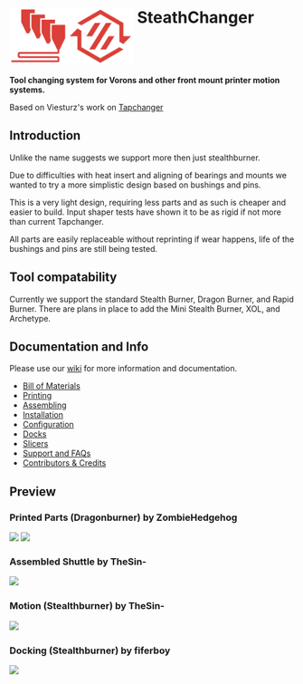 # <img src="media/Stealthchanger_toolchanger_logo.png?raw=true" height="100" align="top" /> SteathChanger
**Tool changing system for Vorons and other front mount printer motion systems.**

Based on Viesturz's work on [Tapchanger](https://github.com/viesturz/tapchanger)

## Introduction

Unlike the name suggests we support more then just stealthburner.

Due to difficulties with heat insert and aligning of bearings and mounts we wanted to try a more simplistic design based on bushings and pins.

This is a very light design, requiring less parts and as such is cheaper and easier to build.  Input shaper tests have shown it to be as rigid if not more than current Tapchanger.

All parts are easily replaceable without reprinting if wear happens, life of the bushings and pins are still being tested.

## Tool compatability
Currently we support the standard Stealth Burner, Dragon Burner, and Rapid Burner.  There are plans in place to add the Mini Stealth Burner, XOL, and Archetype.

## Documentation and Info

Please use our [wiki](https://github.com/StealthChanger/Toolchanger/wiki) for more information and documentation.

- [Bill of Materials](https://github.com/StealthChanger/Toolchanger/wiki/Bill-of-Materials)
- [Printing](https://github.com/StealthChanger/Toolchanger/wiki/Printing)
- [Assembling](https://github.com/StealthChanger/Toolchanger/wiki/Assembling)
- [Installation](https://github.com/StealthChanger/Toolchanger/wiki/Installation)
- [Configuration](https://github.com/StealthChanger/Toolchanger/wiki/Configuration)
- [Docks](https://github.com/StealthChanger/Toolchanger/wiki/Docks)
- [Slicers](https://github.com/StealthChanger/Toolchanger/wiki/Slicers)
- [Support and FAQs](https://github.com/StealthChanger/Toolchanger/wiki/Support-and-FAQs)
- [Contributors & Credits](https://github.com/StealthChanger/Toolchanger/wiki/Contributors)


## Preview
### Printed Parts (Dragonburner) by ZombieHedgehog
![](https://github.com/StealthChanger/Toolchanger/blob/main/media/parts.png?raw=true)
![](https://github.com/StealthChanger/Toolchanger/blob/main/media/parts_together.png?raw=true)
### Assembled Shuttle by TheSin-
![](https://github.com/StealthChanger/Toolchanger/blob/main/media/shuttle.jpg?raw=true)
### Motion (Stealthburner) by TheSin-
![](https://github.com/StealthChanger/Toolchanger/blob/main/media/motion.gif?raw=true)
### Docking (Stealthburner) by fiferboy
![](https://github.com/StealthChanger/Toolchanger/blob/main/media/docking.gif?raw=true)
